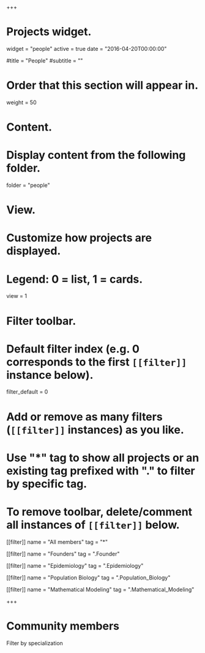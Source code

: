 +++
# Projects widget.
widget = "people"
active = true
date = "2016-04-20T00:00:00"

#title = "People"
#subtitle = ""

# Order that this section will appear in.
weight = 50

# Content.
# Display content from the following folder.

folder = "people"

# View.
# Customize how projects are displayed.
# Legend: 0 = list, 1 = cards.
view = 1

# Filter toolbar.

# Default filter index (e.g. 0 corresponds to the first `[[filter]]` instance below).
filter_default = 0

# Add or remove as many filters (`[[filter]]` instances) as you like.
# Use "*" tag to show all projects or an existing tag prefixed with "." to filter by specific tag.
# To remove toolbar, delete/comment all instances of `[[filter]]` below.


[[filter]]
  name = "All members"
  tag = "*"
  
[[filter]]
  name = "Founders"
  tag = ".Founder"  
  
[[filter]]
  name = "Epidemiology"
  tag = ".Epidemiology"

[[filter]]
  name = "Population Biology"
  tag = ".Population_Biology"

[[filter]]
  name = "Mathematical Modeling"
  tag = ".Mathematical_Modeling"

+++
# Community members
Filter by specialization

